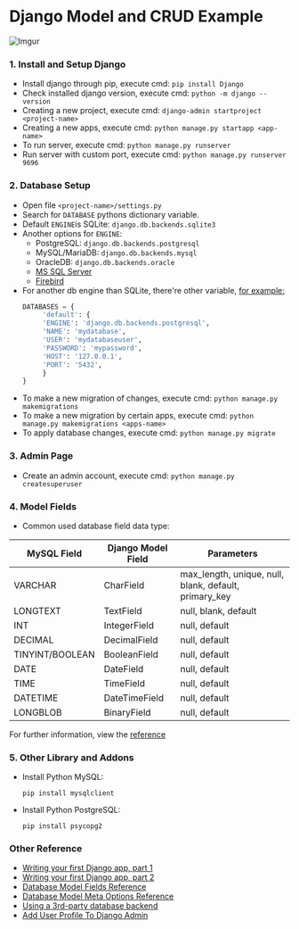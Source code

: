 # Django Model and CRUD Example
![Imgur](http://i.imgur.com/f1wjEMX.jpg)

### 1. Install and Setup Django
* Install django through pip, execute cmd: `pip install Django`
* Check installed django version, execute cmd: `python -m django --version`
* Creating a new project, execute cmd: `django-admin startproject <project-name>`
* Creating a new apps, execute cmd: `python manage.py startapp <app-name>`
* To run server, execute cmd: `python manage.py runserver`
* Run server with custom port, execute cmd: `python manage.py runserver 9696`

### 2. Database Setup
* Open file `<project-name>/settings.py`
* Search for `DATABASE` pythons dictionary variable.
* Default `ENGINE`is SQLite: `django.db.backends.sqlite3`
* Another options for `ENGINE`:
	* PostgreSQL: `django.db.backends.postgresql`
	* MySQL/MariaDB: `django.db.backends.mysql`
	* OracleDB: `django.db.backends.oracle`
	* [MS SQL Server](https://django-mssql.readthedocs.io/en/latest/settings.html#databases)
	* [Firebird](https://github.com/maxirobaina/django-firebird)
* For another db engine than SQLite, there're other variable, [for example:](https://docs.djangoproject.com/en/1.11/ref/settings/#std:setting-DATABASES)
	```python
	DATABASES = {
         'default': {
         'ENGINE': 'django.db.backends.postgresql',
         'NAME': 'mydatabase',
         'USER': 'mydatabaseuser',
         'PASSWORD': 'mypassword',
         'HOST': '127.0.0.1',
         'PORT': '5432',
         }
    }
    ```
* To make a new migration of changes, execute cmd: `python manage.py makemigrations`    
* To make a new migration by certain apps, execute cmd: `python manage.py makemigrations <apps-name>`
* To apply database changes, execute cmd: `python manage.py migrate`	

### 3. Admin Page
 * Create an admin account, execute cmd: `python manage.py createsuperuser`

### 4. Model Fields
* Common used database field data type:

| MySQL Field| Django Model Field | Parameters |
|---|---|---|
| VARCHAR | CharField | max_length, unique, null, blank, default, primary_key |
| LONGTEXT | TextField | null, blank, default |
| INT | IntegerField | null, default |
| DECIMAL | DecimalField | null, default |
| TINYINT/BOOLEAN | BooleanField | null, default |
| DATE | DateField | null, default |
| TIME | TimeField | null, default |
| DATETIME | DateTimeField | null, default |
| LONGBLOB | BinaryField | null, default |

For further information, view the [reference](https://docs.djangoproject.com/en/1.11/ref/models/fields/)


### 5. Other Library and Addons
* Install Python MySQL:
    ```commandline
    pip install mysqlclient  
    ```
* Install Python PostgreSQL:
    ```commandline
    pip install psycopg2   
    ```
    
### Other Reference
* [Writing your first Django app, part 1](https://docs.djangoproject.com/en/1.11/intro/tutorial01/)
* [Writing your first Django app, part 2](https://docs.djangoproject.com/en/1.11/intro/tutorial02/)
* [Database Model Fields Reference](https://docs.djangoproject.com/en/1.11/ref/models/fields/)
* [Database Model Meta Options Reference](https://docs.djangoproject.com/en/1.11/ref/models/options/)
* [Using a 3rd-party database backend](https://docs.djangoproject.com/en/1.11/ref/databases/#using-a-3rd-party-database-backend)
* [Add User Profile To Django Admin](https://simpleisbetterthancomplex.com/tutorial/2016/11/23/how-to-add-user-profile-to-django-admin.html)
